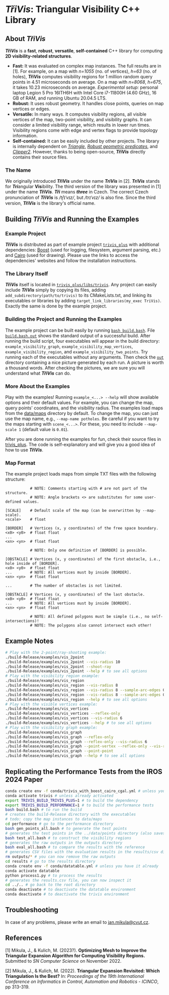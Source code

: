 # ***TřiVis***: Triangular Visibility C++ Library

## About ***TřiVis***

***TřiVis*** is a **fast**, **robust**, **versatile**, **self-contained** C++ library for computing **2D visibility-related structures**.

* **Fast:** It was evaluated on complex map instances.
  The full results are in [1].
  For example, on a map with *n=1055* (no. of vertices), *h=63* (no. of holes), ***TřiVis*** computes visibility regions for 1 million random query points in 4.51 microseconds on average.
  On a map with *n=8068*, *h=675*, it takes 10.23 microseconds on average.
  *Experimental setup:* personal laptop Legion 5 Pro 16ITH6H with Intel Core i7-11800H (4.60 GHz), 16 GB of RAM, and running Ubuntu 20.04.5 LTS.
* **Robust:** It uses robust geometry. It handles close points, queries on map vertices or edges.
* **Versatile:** In many ways. It computes visibility regions, all visible vertices of the map, two-point visibility, and visibility graphs.
  It can consider a limited visibility range, which results in lower run times.
  Visibility regions come with edge and vertex flags to provide topology information.
* **Self-contained:**
  It can be easily included by other projects.
  The library is internally dependent on [*Triangle*](https://www.cs.cmu.edu/~quake/triangle.html), [*Robust geometric predicates*](https://github.com/dengwirda/robust-predicate), and [
  *Clipper2*](http://www.angusj.com/clipper2/Docs/Overview.htm).
  However, thanks to being open-source, ***TřiVis*** directly contains their source files.

### The Name

We originally introduced ***TřiVis*** under the name ***TriVis*** in [2].
***TriVis*** stands for ***Tri***angular **Vis**ibility.
The third version of the library was presented in [1] under the name ***TřiVis***.
***Tři*** means ***three*** in Czech.
The correct Czech pronunciation of ***TřiVis*** is */tr̝̊ɪˈvɪz/*, but */trɪˈvɪz/* is also fine.
Since the third version, ***TřiVis*** is the library's official name.

## Building ***TřiVis*** and Running the Examples

### Example Project

***TřiVis*** is distributed as part of example project [`trivis_plus`](trivis_plus) with additional dependencies: [Boost](https://www.boost.org/) (used for logging, filesystem, argument parsing, etc.)
and [Cairo](https://www.cairographics.org/) (used for drawing).
Please use the links to access the dependencies' websites and follow the installation instructions.

### The Library Itself

***TřiVis*** itself is located in [`trivis_plus/libs/trivis`](trivis_plus/libs/trivis).
Any project can easily include ***TřiVis*** simply by copying its files, adding `add_subdirectory(path/to/trivis)` to its CMakeLists.txt, and linking its executables or libraries by
adding `target_link_libraries(my_exec TriVis)`.
Exactly the same is done by the example project.

### Building the Project and Running the Examples

The example project can be built easily by running [`bash build.bash`](build.bash).
File [`build.bash.out`](build.bash.out) shows the standard output of a successful build.
After running the build script, four executables will appear in the build directory: `example_visibility_graph`, `example_visibility_map_vertices`, `example_visibility_region`,
and `example_visibility_two_points`.
Try running each of the executables without any arguments.
Then check the [`out`](out) directory containing a nice picture generated by each run.
A picture is worth a thousand words.
After checking the pictures, we are sure you will understand what ***TřiVis*** can do.

### More About the Examples

Play with the examples!
Running `example_<...> --help` will show available options and their default values.
For example, you can change the map, query points' coordinates, and the visibility radius.
The examples load maps from the [data/maps](data/maps) directory by default.
To change the map, you can just use the map name, e.g., `--map-name potholes`.
Be careful if you want to try the maps starting with `scene_<...>`.
For these, you need to include `--map-scale 1` (default value is `0.01`).

After you are done running the examples for fun, check their source files in [trivis_plus](trivis_plus).
The code is self-explanatory and will give you a good idea of how to use ***TřiVis***.

### Map Format

The example project loads maps from simple TXT files with the following structure:

````
           # NOTE: Comments starting with # are not part of the structure.
           # NOTE: Angle brackets <> are substitutes for some user-defined values.
           
[SCALE]    # Default scale of the map (can be overwritten by --map-scale).
<scale>    # float
           
[BORDER]   # Vertices (x, y coordinates) of the free space boundary.
<x0> <y0>  # float float
...        
<xn> <yn>  # float float
           
           # NOTE: Only one definition of [BORDER] is possible.
           
[OBSTACLE] # Vertices (x, y coordinates) of the first obstacle, i.e., hole inside of [BORDER].
<x0> <y0>  # float float
...        # NOTE: All vertices must by inside [BORDER].
<xn> <yn>  # float float
           
...        # The number of obstacles is not limited.
           
[OBSTACLE] # Vertices (x, y coordinates) of the last obstacle.
<x0> <y0>  # float float
...        # NOTE: All vertices must by inside [BORDER].
<xn> <yn>  # float float
           
           # NOTE: All defined polygons must be simple (i.e., no self-intersections)! 
           # NOTE: The polygons also cannot intersect each other!
````

## Example Notes

```bash
# Play with the 2-point/ray-shooting example:
./build-Release/examples/vis_2point 
./build-Release/examples/vis_2point --vis-radius 10
./build-Release/examples/vis_2point --shoot-ray
./build-Release/examples/vis_2point --help # to see all options
# Play with the visibility region example:
./build-Release/examples/vis_region
./build-Release/examples/vis_region --vis-radius 8
./build-Release/examples/vis_region --vis-radius 8 --sample-arc-edges 0.1
./build-Release/examples/vis_region --vis-radius 8 --sample-arc-edges 0.1 --to-polygon
./build-Release/examples/vis_region --help # to see all options
# Play with the visible vertices example:
./build-Release/examples/vis_vertices
./build-Release/examples/vis_vertices --reflex-only
./build-Release/examples/vis_vertices --vis-radius 6
./build-Release/examples/vis_vertices --help # to see all options
# Play with the visibility graph example:
./build-Release/examples/vis_graph
./build-Release/examples/vis_graph --reflex-only
./build-Release/examples/vis_graph --reflex-only --vis-radius 6
./build-Release/examples/vis_graph --point-vertex --reflex-only --vis-radius 6
./build-Release/examples/vis_graph --point-point
./build-Release/examples/vis_graph --help # to see all options
```

## Replicating the Performance Tests from the IROS 2024 Paper
```bash
conda create env -f conda/trivis_with_boost_cairo_cgal.yml # unless you have it already
conda activate trivis # unless already activated
export TRIVIS_BUILD_TRIVIS_PLUS=1 # to build the dependency
export TRIVIS_BUILD_PERFORMANCE=1 # to build the performance tests
bash build.bash # to run the build
# creates the build-Release directory with the executables
# todo: copy the map instances to data/maps
cd performance # go to the performance directory
bash gen_points_all.bash # to generate the test points
# generates the test points in the ../data/points directory (also saves the CDT mesh for each map in the ../data/meshes directory)
bash test_all.bash # to construct the visibility regions
# generates the raw outputs in the outputs directory 
bash eval_all.bash # to compare the results with the reference
# generates CSV files with the evaluation results in the results/csv directory
rm outputs/* # you can now remove the raw outputs
cd results # go to the results directory
conda create env -f conda/datatable.yml # unless you have it already
conda activate datatable
python process1.py # to process the results
# generates the results.csv file, you can now inspect it
cd ../.. # go back to the root directory
conda deactivate # to deactivate the datatable environment
conda deactivate # to deactivate the trivis environment
```

## Troubleshooting

In case of any problems, please write an email to [jan.mikula@cvut.cz](mailto:jan.mikula@cvut.cz).

## References

[1] Mikula, J., & Kulich, M. (2023?). **Optimizing Mesh to Improve the Triangular Expansion Algorithm for Computing Visibility Regions.** Submitted to *SN Computer Science* on November 2022.

[2] Mikula, J., & Kulich, M. (2022). **Triangular Expansion Revisited: Which Triangulation Is the Best?** In: *Proceedings of the 19th International Conference on Informatics in Control, Automation
and Robotics - ICINCO*, pp 313-319.
